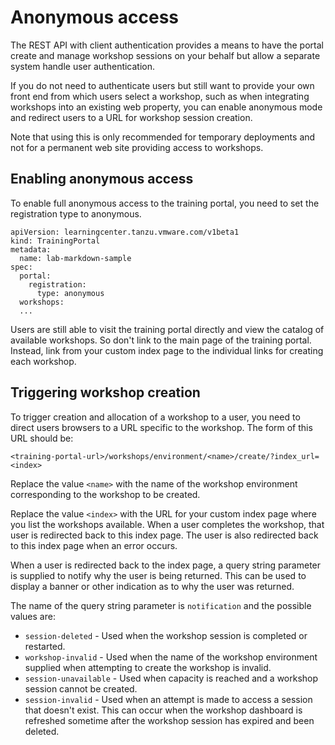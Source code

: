 # Anonymous access

The REST API with client authentication provides a means to have the portal create and manage workshop sessions on your behalf but allow a separate system handle user authentication.

If you do not need to authenticate users but still want to provide your own front end from which users select a workshop, such as when integrating workshops into an existing web property, you can enable anonymous mode and redirect users to a URL for workshop session creation.

Note that using this is only recommended for temporary deployments and not for a permanent web site providing access to workshops.

## <a id="enabling-anonymous-access"></a>Enabling anonymous access

To enable full anonymous access to the training portal, you need to set the registration type to anonymous.

```
apiVersion: learningcenter.tanzu.vmware.com/v1beta1
kind: TrainingPortal
metadata:
  name: lab-markdown-sample
spec:
  portal:
    registration:
      type: anonymous
  workshops:
  ...
```

Users are still able to visit the training portal directly and view the catalog of available workshops. So don't link to the main page of the training portal. Instead, link from your custom index page to the individual links for creating each workshop.

## <a id="triggering-workshop-creation"></a>Triggering workshop creation

To trigger creation and allocation of a workshop to a user, you need to direct users browsers to a URL specific to the workshop. The form of this URL should be:

```
<training-portal-url>/workshops/environment/<name>/create/?index_url=<index>
```

Replace the value ``<name>`` with the name of the workshop environment corresponding to the workshop to be created.

Replace the value ``<index>`` with the URL for your custom index page where you list the workshops available. When a user completes the workshop, that user is redirected back to this index page. The user is also redirected back to this index page when an error occurs.

When a user is redirected back to the index page, a query string parameter is supplied to notify why the user is being returned. This can be used to display a banner or other indication as to why the user was returned.

The name of the query string parameter is ``notification`` and the possible values are:

* ``session-deleted`` - Used when the workshop session is completed or restarted.
* ``workshop-invalid`` - Used when the name of the workshop environment supplied when attempting to create the workshop is invalid.
* ``session-unavailable`` - Used when capacity is reached and a workshop session cannot be created.
* ``session-invalid`` - Used when an attempt is made to access a session that doesn't exist. This can occur when the workshop dashboard is refreshed sometime after the workshop session has expired and been deleted.
